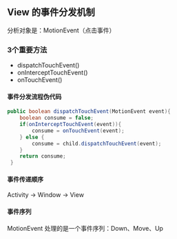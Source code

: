 ## View 的事件分发机制

分析对象是：MotionEvent（点击事件）

### 3个重要方法

- dispatchTouchEvent()
- onInterceptTouchEvent()
- onTouchEvent()

#### 事件分发流程伪代码
```java
public boolean dispatchTouchEvent(MotionEvent event){
    boolean consume = false;
    if(onInterceptTouchEvent(event)){
        consume = onTouchEvent(event);
    } else {
        consume = child.dispatchTouchEvent(event);
    }
    return consume;
 }
```

#### 事件传递顺序

Activity -> Window -> View

#### 事件序列

MotionEvent 处理的是一个事件序列：Down、Move、Up
